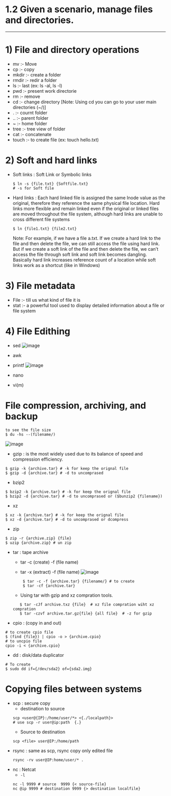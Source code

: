 # 1.2 Given a scenario, manage files and directories.
---
# 1) File and directory operations

- mv :- Move
- cp :- copy 
- mkdir :- create a folder
- rmdir :- redir a folder
- ls :- last (ex: ls -al, ls -l)
- pwd :- present work directorie
- rm :- remove
- cd :- change directory [Note: Using cd you can go to your user main directories (~/)]
- . :- cournt folder
- .. :- parent folder
- ~  :- home folder
- tree :- tree view of folder
- cat :- concatenate
- touch :- to create file (ex: touch hello.txt)

# 2) Soft and hard links

- Soft links : Soft Link or Symbolic links
  ```
  $ ln -s {file.txt} {Softfile.txt}
  # -s for Soft file  
  ```

- Hard links : Each hard linked file is assigned the same Inode value as the original, therefore they reference the same physical file location. Hard links more flexible and remain linked even if the original or linked files are moved throughout the file system, although hard links are unable to cross different file systems
  ```
  $ ln {file1.txt} {file2.txt}
  ```
  Note: For example, if we have a file a.txt. If we create a hard link to the file and then delete the file, we can still access the file using hard link. But if we create a soft link of the file and then delete the file, we can’t access the file through soft link and soft link becomes dangling. Basically hard link increases reference count of a location while soft links work as a shortcut (like in Windows) 

# 3) File metadata

- File :- till us what kind of file it is
- stat :- a powerful tool used to display detailed information about a file or file system

# 4) File Edithing

- sed
![image](https://github.com/Bhazath/My-Linux-Notes/assets/114105507/50e837be-44e3-4f9b-baec-c87b6342be76)

- awk
- printf
![image](https://github.com/Bhazath/My-Linux-Notes/assets/114105507/2c066980-877d-41b0-aa78-1d59b780bc26)
- nano 
- vi(m)

# File compression, archiving, and backup

```
to see the file size
$ du -hs --(filename/)
```
![image](https://github.com/Bhazath/My-Linux-Notes/assets/114105507/b037ef97-358b-48e2-95c9-b3aa61b7cfe7)

- gzip : is the  most widely used due to its balance of speed and compression efficiency.
```
$ gzip -k {archive.tar} # -k for keep the orignal file
$ gzip -d {archive.tar} # -d to uncomprased 
```
- bzip2
```
$ bzip2 -k {archive.tar} # -k for keep the orignal file
$ bzip2 -d {archive.tar} # -d to uncomprased or ($bunzip2 {filename})
```
- xz
```
$ xz -k {archive.tar} # -k for keep the orignal file
$ xz -d {archive.tar} # -d to uncomprased or dcompress
```
- zip
```
$ zip -r {archive.zip} {file}
$ uzip {archive.zip} # un zip 
```
- tar : tape archive

     - tar -c (create) -f (file name)
     - tar -x (extract) -f (file name)
        ![image](https://github.com/Bhazath/My-Linux-Notes/assets/114105507/03b3301e-02c1-4146-a78d-08ca3180595c)


       ```
        $ tar -c -f {archive.tar} {filename/} # to create
        $ tar -cf {archive.tar}
        ```
  
    - Using tar with gzip and xz compration tools.
  
     ```
        $ tar -cJf archive.txz {file}  # xz file compration wiht xz compration
        $ tar -czvf archive.tar.gz{file} {all file}  # -z for gzip
     ```

- cpio :  (copy in and out)
```
# to create cpio file
$ (find {file}) | cpio -o > {archive.cpio}
# to uncpio file
cpio -i < {archive.cpio}
```
- dd : disk/data duplicator
```
# To create
$ sudo dd if={/dev/sda2} of={sda2.img}
```


#  Copying files between systems

- scp : secure copy
  - destination to source
  ```
  scp <user@{IP}:/home/user/*> <{./localpath}>
  # use scp -r user@ip:path  {.} 
  ```
  - Source to destination
  ```
  scp <file> user@IP:/home/path
  ```
- rsync : same as scp, rsync copy only edited file 
  ```
  rsync -rv user@IP:home/user/* .
  ```
- nc : Netcat
  - `-l`
  ```
  nc -l 9999 # source  9999 {< source-file}
  nc @ip 9999 # destination 9999 {> destination localfile}
  ```
  
